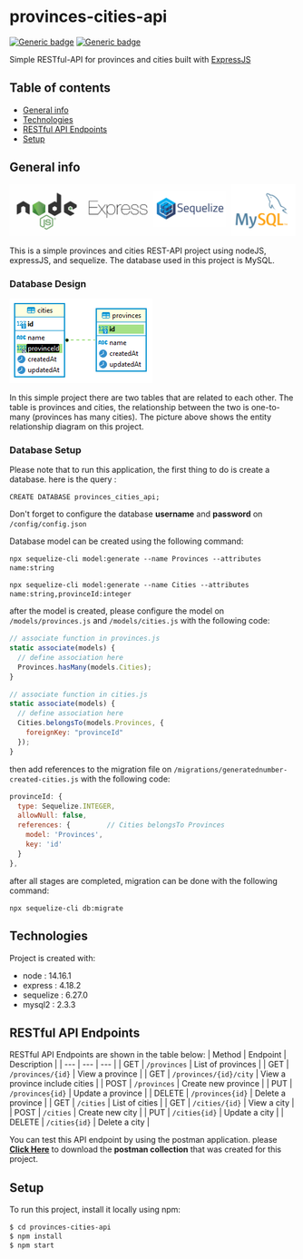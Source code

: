 # provinces-cities-api
[![Generic badge](https://img.shields.io/badge/npm-v14.16.1-blue.svg)](https://shields.io/) [![Generic badge](https://img.shields.io/badge/node-6.14.12-green.svg)](https://shields.io/)

Simple RESTful-API for provinces and cities built with [ExpressJS](https://expressjs.com/)
## Table of contents
* [General info](#general-info)
* [Technologies](#technologies)
* [RESTful API Endpoints](#restful-api-endpoints)
* [Setup](#setup)

## General info
![tech-stack](/assets/images/techStack.png)

This is a simple provinces and cities REST-API project using nodeJS, expressJS, and sequelize. The database used in this project is MySQL. 
### Database Design
![erd](/assets/images/erd.png)

In this simple project there are two tables that are related to each other. The table is provinces and cities, the relationship between the two is one-to-many (provinces has many cities). The picture above shows the entity relationship diagram on this project.

### Database Setup
Please note that to run this application, the first thing to do is create a database. here is the query :
```
CREATE DATABASE provinces_cities_api;
```
Don't forget to configure the database **username** and **password** on `/config/config.json`

Database model can be created using the following command:
```
npx sequelize-cli model:generate --name Provinces --attributes name:string
```
```
npx sequelize-cli model:generate --name Cities --attributes name:string,provinceId:integer
```
after the model is created, please configure the model on `/models/provinces.js` and `/models/cities.js` with the following code:
```javascript
// associate function in provinces.js 
static associate(models) {
  // define association here
  Provinces.hasMany(models.Cities);
}
```
```javascript
// associate function in cities.js 
static associate(models) {
  // define association here
  Cities.belongsTo(models.Provinces, {
    foreignKey: "provinceId"
  });
}
```
then add references to the migration file on `/migrations/generatednumber-created-cities.js` with the following code:
```javascript
provinceId: {
  type: Sequelize.INTEGER,
  allowNull: false,
  references: {         // Cities belongsTo Provinces
    model: 'Provinces',
    key: 'id'
  }
},
```
after all stages are completed, migration can be done with the following command:
```
npx sequelize-cli db:migrate
```
## Technologies
Project is created with:
* node : 14.16.1
* express : 4.18.2
* sequelize : 6.27.0
* mysql2 : 2.3.3

## RESTful API Endpoints
RESTful API Endpoints are shown in the table below:
| Method | Endpoint | Description |
| --- | --- | --- |
| GET | `/provinces` | List of provinces |
| GET | `/provinces/{id}` | View a province |
| GET | `/provinces/{id}/city` | View a province include cities |
| POST | `/provinces` | Create new province |
| PUT | `/provinces{id}` | Update a province |
| DELETE | `/provinces{id}` | Delete a province |
| GET | `/cities` | List of cities |
| GET | `/cities/{id}` | View a city |
| POST | `/cities` | Create new city |
| PUT | `/cities{id}` | Update a city |
| DELETE | `/cities{id}` | Delete a city |

You can test this API endpoint by using the postman application. please [**Click Here**](/assets/postman-collection) to download the **postman collection** that was created for this project.

## Setup
To run this project, install it locally using npm:
```
$ cd provinces-cities-api
$ npm install
$ npm start
```
